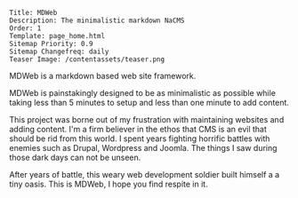 ```metainf
Title: MDWeb
Description: The minimalistic markdown NaCMS
Order: 1
Template: page_home.html
Sitemap Priority: 0.9
Sitemap Changefreq: daily
Teaser Image: /contentassets/teaser.png
```

MDWeb is a markdown based web site framework.

MDWeb is painstakingly designed to be as minimalistic as possible while taking 
less than 5 minutes to setup and less than one minute to add content.

This project was borne out of my frustration with maintaining websites and 
adding content. I'm a firm believer in the ethos that CMS is an evil that 
should be rid from this world. I spent years fighting horrific battles with 
enemies such as Drupal, Wordpress and Joomla. The things I saw during those 
dark days can not be unseen.


After years of battle, this weary web development soldier built himself a a 
tiny oasis. This is MDWeb, I hope you find respite in it.


